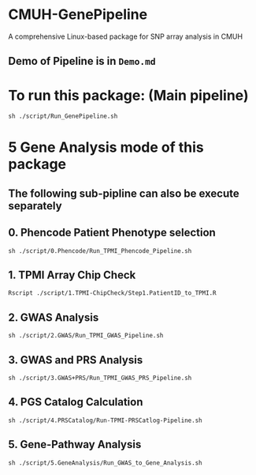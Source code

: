 # CMUH-GenePipeline
A comprehensive Linux-based package for SNP array analysis in CMUH

## Demo of Pipeline is in `Demo.md`

# To run this package: (Main pipeline)

`sh ./script/Run_GenePipeline.sh`

# 5 Gene Analysis mode of this package

## The following sub-pipline can also be execute separately

## 0. Phencode Patient Phenotype selection

`sh ./script/0.Phencode/Run_TPMI_Phencode_Pipeline.sh`

## 1. TPMI Array Chip Check

`Rscript ./script/1.TPMI-ChipCheck/Step1.PatientID_to_TPMI.R`

## 2. GWAS Analysis

`sh ./script/2.GWAS/Run_TPMI_GWAS_Pipeline.sh`

## 3. GWAS and PRS Analysis

`sh ./script/3.GWAS+PRS/Run_TPMI_GWAS_PRS_Pipeline.sh`

## 4. PGS Catalog Calculation

`sh ./script/4.PRSCatalog/Run-TPMI-PRSCatlog-Pipeline.sh`

## 5. Gene-Pathway Analysis

`sh ./script/5.GeneAnalysis/Run_GWAS_to_Gene_Analysis.sh`
